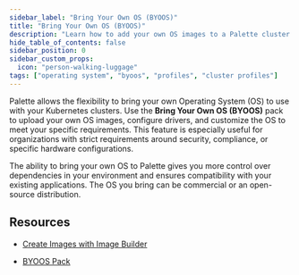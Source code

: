 ```yaml
---
sidebar_label: "Bring Your Own OS (BYOOS)"
title: "Bring Your Own OS (BYOOS)"
description: "Learn how to add your own OS images to a Palette cluster profile."
hide_table_of_contents: false
sidebar_position: 0
sidebar_custom_props:
  icon: "person-walking-luggage"
tags: ["operating system", "byoos", "profiles", "cluster profiles"]
---
```


Palette allows the flexibility to bring your own Operating System (OS) to use with your Kubernetes clusters. Use the **Bring Your Own OS (BYOOS)** pack to upload your own OS images, configure drivers, and customize the OS to meet your specific requirements. This feature is especially useful for organizations with strict requirements around security, compliance, or specific hardware configurations.

The ability to bring your own OS to Palette gives you more control over dependencies in your environment and ensures compatibility with your existing applications. The OS you bring can be commercial or an open-source distribution.

## Resources

- [Create Images with Image Builder](../byoos/image-builder.md)

- [BYOOS Pack](../integrations/byoos.md)

<br />
